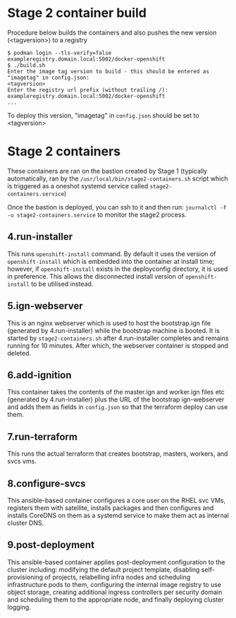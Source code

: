 # Stage 2 container build

Procedure below builds the containers and also pushes the new version (\<tagversion\>) to a registry

```
$ podman login --tls-verify=false exampleregistry.domain.local:5002/docker-openshift
$ ./build.sh
Enter the image tag version to build - this should be entered as "imagetag" in config.json:
<tagversion>
Enter the registry url prefix (without trailing /):
exampleregistry.domain.local:5002/docker-openshift
...
```

To deploy this version, "imagetag" in `config.json` should be set to \<tagversion\>



# Stage 2 containers

These containers are ran on the bastion created by Stage 1 (typically automatically, ran by the `/usr/local/bin/stage2-containers.sh` script which is triggered as a oneshot systemd service called `stage2-containers.service`)

Once the bastion is deployed, you can ssh to it and then run:
`journalctl -f -u stage2-containers.service`
to monitor the stage2 process.

## 4.run-installer
This runs `openshift-install` command. By default it uses the version of `openshift-install` which is embedded into the container at install time; however, if `openshift-install` exists in the deployconfig directory, it is used in preference. This allows the disconnected install version of `openshift-install` to be utilised instead.

## 5.ign-webserver
This is an nginx webserver which is used to host the bootstrap.ign file (generated by 4.run-installer) while the bootstrap machine is booted. It is started by `stage2-containers.sh` after 4.run-installer completes and remains running for 10 minutes. After which, the webserver container is stopped and deleted.

## 6.add-ignition
This container takes the contents of the master.ign and worker.ign files etc (generated by 4.run-installer) plus the URL of the bootstrap ign-webserver and adds them as fields in `config.json` so that the terraform deploy can use them.

## 7.run-terraform
This runs the actual terraform that creates bootstrap, masters, workers, and svcs vms. 

## 8.configure-svcs
This ansible-based container configures a core user on the RHEL svc VMs, registers them with satellite, installs packages and then configures and installs CoreDNS on them as a systemd service to make them act as internal cluster DNS.

## 9.post-deployment
This ansible-based container applies post-deployment configuration to the cluster including: modifying the default project template, disabling self-provisioning of projects, relabelling infra nodes and scheduling infrastructure pods to them, configuring the internal image registry to use object storage, creating additional ingress controllers per security domain and scheduling them to the appropriate node, and finally deploying cluster logging.
